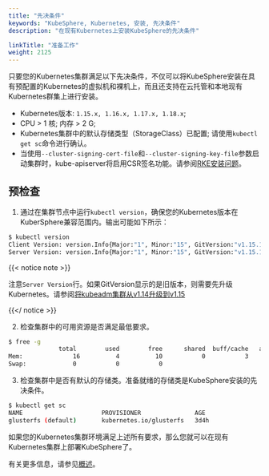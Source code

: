 ```yaml
---
title: "先决条件"
keywords: "KubeSphere, Kubernetes, 安装, 先决条件"
description: "在现有Kubernetes上安装KubeSphere的先决条件"

linkTitle: "准备工作"
weight: 2125
---
```




只要您的Kubernetes集群满足以下先决条件，不仅可以将KubeSphere安装在具有预配置的Kubernetes的虚拟机和裸机上，而且还支持在云托管和本地现有Kubernetes群集上进行安装。

- Kubernetes版本:  `1.15.x, 1.16.x, 1.17.x, 1.18.x`;
- CPU > 1 核; 内存 > 2 G;
- Kubernetes集群中的默认存储类型（StorageClass）已配置; 请使用`kubectl get sc`命令进行确认。
- 当使用`--cluster-signing-cert-file`和`--cluster-signing-key-file`参数启动集群时，kube-apiserver将启用CSR签名功能。请参阅[RKE安装问题](https://github.com/kubesphere/kubesphere/issues/1925#issuecomment-591698309)。

## 预检查

1. 通过在集群节点中运行`kubectl version`，确保您的Kubernetes版本在KuberSphere兼容范围内。输出可能如下所示：

```bash
$ kubectl version
Client Version: version.Info{Major:"1", Minor:"15", GitVersion:"v1.15.1", GitCommit:"4485c6f18cee9a5d3c3b4e523bd27972b1b53892", GitTreeState:"clean", BuildDate:"2019-07-18T09:09:21Z", GoVersion:"go1.12.5", Compiler:"gc", Platform:"linux/amd64"}
Server Version: version.Info{Major:"1", Minor:"15", GitVersion:"v1.15.1", GitCommit:"4485c6f18cee9a5d3c3b4e523bd27972b1b53892", GitTreeState:"clean", BuildDate:"2019-07-18T09:09:21Z", GoVersion:"go1.12.5", Compiler:"gc", Platform:"linux/amd64"}
```

{{< notice note >}}

注意`Server Version`行。如果GitVersion显示的是旧版本，则需要先升级Kubernetes。请参阅[将kubeadm集群从v1.14升级到v1.15](https://v1-15.docs.kubernetes.io/docs/tasks/administer-cluster/kubeadm/kubeadm-upgrade-1-15/)

{{</ notice >}} 

2. 检查集群中的可用资源是否满足最低要求。

```bash
$ free -g
              total        used        free      shared  buff/cache   available
Mem:              16          4          10           0           3           2
Swap:             0           0           0
```

3. 检查集群中是否有默认的存储类。准备就绪的存储类是KubeSphere安装的先决条件。

```bash
$ kubectl get sc
NAME                      PROVISIONER               AGE
glusterfs (default)       kubernetes.io/glusterfs   3d4h
```

如果您的Kubernetes集群环境满足上述所有要求，那么您就可以在现有Kubernetes集群上部署KubeSphere了。

有关更多信息，请参见[概述](../overview/)。